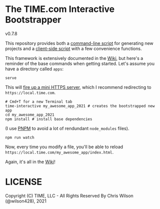 The TIME.com Interactive Bootstrapper
====

v0.7.8

This repository provides both a [command-line script](https://github.com/TimeMagazine/time-interactive/blob/master/bin/generate.js) for generating new projects and a [client-side script](https://github.com/TimeMagazine/time-interactive/blob/master/index.js) with a few convenience functions.

This framework is extensively documented in the [Wiki](https://github.com/TimeMagazine/time-interactive/wiki), but here's a reminder of the base commands when getting started. Let's assume you have a directory called `apps`:

	serve

This will [fire up a mini HTTPS server](https://github.com/TimeMagazine/time-interactive/wiki/Previewing-and-Deploying#https), which I recommend redirecting to `https://local.time.com`.

	# Cmd+T for a new Terminal tab
	time-interactive my_awesome_app_2021 # creates the bootstrapped new app
	cd my_awesome_app_2021
	npm install # install base dependencies

(I use [PNPM](https://pnpm.io/) to avoid a lot of rendundant `node_modules` files).

	npm run watch

Now, every time you modify a file, you'll be able to reload `https://local.time.com/my_awesome_app/index.html`.

Again, it's all in the [Wiki]((https://github.com/TimeMagazine/time-interactive/wiki))!

# LICENSE

Copyright (C) TIME, LLC - All Rights Reserved
By Chris Wilson (@wilson428), 2021